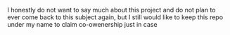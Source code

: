 I honestly do not want to say much about this project and do not plan to ever come back to this subject again, but I still would like to keep this repo under my name to claim co-owenership just in case
